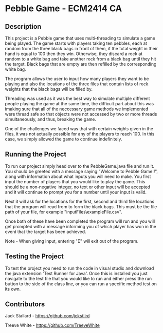 # Pebble Game - ECM2414 CA

## Description

This project is a Pebble game that uses multi-threading to simulate a game being played. The game starts with players taking ten pebbles, each at random from the three black bags in front of them, if the total weight in their hand is equal to 100 then they win. Otherwise, they discard a rock at random to a white bag and take another rock from a black bag until they hit the target. Black bags that are empty are then refilled by the corresponding white bag.

The program allows the user to input how many players they want to be playing and also the locations of the three files that contain lists of rock weights that the black bags will be filled by.

Threading was used as it was the best way to simulate multiple different people playing the game at the same time, the difficult part about this was imaking sure that all of the neccessary game methods we implemented were thread safe so that objects were not accessed by two or more threads simultaneously, and thus, breaking the game.

One of the challenges we faced was that with certain weights given in the files, it was not actually possible for any of the players to reach 100. In this case, we simply allowed the game to continue indefinitely.

## Running the Project

To run our project simply head over to the PebbleGame.java file and run it. You should be greeted with a message saying "Welcome to Pebble Game!!", along with information about what inputs you will need to make. You first input the number of players that you would like to play the game. This should be a non-negative integer, no text or other input will be accepted and it will continue to prompt you for a number until your input is valid.

Next it will ask for the locations for the first, second and third file locations that the program will read from to form the black bags. This must be the file path of your file, for example "inputFiles\exampleFile.csv".

Once both of these have been completed the program will run and you will get prompted with a message informing you of which player has won in the event that the target has been achieved.

Note - When giving input, entering "E" will exit out of the program.

## Testing the Project

To test the project you need to run the code in visual studio and download the java extension 'Test Runner for Java'. Once this is installed you just navigate to the test file that you would like to run and either press the run button to the side of the class line, or you can run a specific method test on its own.

## Contributors

Jack Stallard - https://github.com/jckstllrd

Treeve White - https://github.com/TreeveWhite
